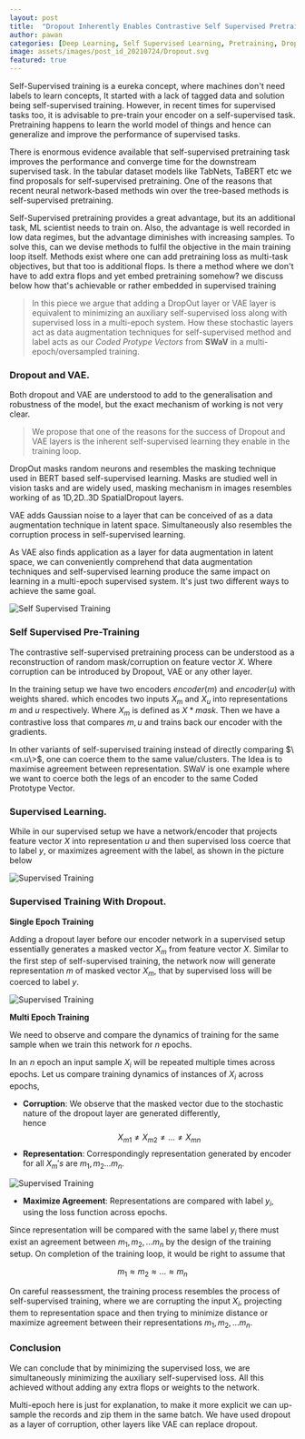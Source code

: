 ```yaml
---  
layout: post  
title:  "Dropout Inherently Enables Contrastive Self Supervised Pretraining"  
author: pawan  
categories: [Deep Learning, Self Supervised Learning, Pretraining, Dropout, VAE ]  
image: assets/images/post_id_20210724/Dropout.svg  
featured: true  
---  
```


Self-Supervised training is a eureka concept, where machines don't need labels to learn concepts, It started with a lack of tagged data and solution being self-supervised training. However, in recent times for supervised tasks too, it is advisable to pre-train your encoder on a self-supervised task. Pretraining happens to learn the world model of things and hence can generalize and improve the performance of supervised tasks.  
  
There is enormous evidence available that self-supervised pretraining task improves the performance and converge time for the downstream supervised task. In the tabular dataset models like TabNets, TaBERT etc we find proposals for self-supervised pretraining. One of the reasons that recent neural network-based methods win over the tree-based methods is self-supervised pretraining.  
  
Self-Supervised pretraining provides a great advantage, but its an additional task, ML scientist needs to train on. Also, the advantage is well recorded in low data regimes, but the advantage diminishes with increasing samples. To solve this, can we devise methods to fulfil the objective in the main training loop itself. Methods exist where one can add pretraining loss as multi-task objectives, but that too is additional flops. Is there a method where we don't have to add extra flops and yet embed pretraining somehow? we discuss below how that's achievable or rather embedded in supervised training
  
> In this piece we argue that adding a DropOut layer or VAE layer is equivalent to minimizing an auxiliary self-supervised loss along with supervised loss in a multi-epoch system. How these stochastic layers act as data augmentation techniques for self-supervised method and label acts as our $Coded\ Protype\ Vectors$ from **SWaV** in a multi-epoch/oversampled training.  
  
### Dropout and VAE.  
Both dropout and VAE are understood to add to the generalisation and robustness of the model, but the exact mechanism of working is not very clear.   
> We propose that one of the reasons for the success of Dropout and VAE layers is the inherent self-supervised learning they enable in the training loop.  
  
DropOut masks random neurons and resembles the masking technique used in BERT based self-supervised learning.  Masks are studied well in vision tasks and are widely used, masking mechanism in images resembles working of as 1D,2D..3D SpatialDropout layers.  
  
VAE adds Gaussian noise to a layer that can be conceived of as a data augmentation technique in latent space. Simultaneously also resembles the corruption process in self-supervised learning.   
  
As VAE also finds application as a layer for data augmentation in latent space, we can conveniently comprehend that data augmentation techniques and self-supervised learning produce the same impact on learning in a multi-epoch supervised system. It's just two different ways to achieve the same goal.   
  
![Self Supervised Training]({{site.baseurl}}/assets/images/post_id_20210724/SelfSupervised.svg)  
  
### Self Supervised Pre-Training  
The contrastive self-supervised pretraining process can be understood as a reconstruction of random mask/corruption on feature vector $X$. Where corruption can be introduced by Dropout, VAE or any other layer.  
  
In the training setup we have two encoders $encoder(m)$ and $encoder(u)$ with weights shared. which encodes two inputs $X_m$ and $X_u$ into representations $m$ and $u$ respectively. Where $X_m$ is defined as $X * mask$. Then we have a contrastive loss that compares $m,u$ and trains back our encoder with the gradients.   
  
In other variants of self-supervised training instead of directly comparing $\<m.u\>$, one can coerce them to the same value/clusters. The Idea is to maximise agreement between representation. SWaV is one example where we want to coerce both the legs of an encoder to the same Coded Prototype Vector.  
  
### Supervised Learning.  
While in our supervised setup we have a network/encoder that projects feature vector $X$ into representation $u$ and then supervised loss coerce that to label $y$, or maximizes agreement with the label, as shown in the picture below  
  
![Supervised Training]({{site.baseurl}}/assets/images/post_id_20210724/Supervised.svg)  
  
### Supervised Training With Dropout.  
**Single Epoch Training**  
  
Adding a dropout layer before our encoder network in a supervised setup essentially generates a masked vector $X_m$ from feature vector $X$. Similar to the first step of self-supervised training, the network now will generate representation $m$ of masked vector $X_m$, that by supervised loss will be coerced to label $y$.  
  
![Supervised Training]({{site.baseurl}}/assets/images/post_id_20210724/DropoutSupervised.svg)  
  
**Multi Epoch Training**  
  
We need to observe and compare the dynamics of training for the same sample when we train this network for $n$ epochs.   
  
In an $n$ epoch an input sample $X_i$ will be repeated multiple times across epochs. Let us compare training dynamics of instances of $X_i$ across epochs,  
  
- **Corruption**: We observe that the masked vector due to the stochastic nature of the dropout layer are generated differently,   
hence $$X_{m1} \ne X_{m2} \ne ... \ne X_{mn}$$  
- **Representation**: Correspondingly representation generated by encoder for all $X_m's$ are $m_1, m_2 ... m_n$.    
  
![Supervised Training]({{site.baseurl}}/assets/images/post_id_20210724/Dropout.svg)  

- **Maximize Agreement**: Representations are compared with label $y_i$, using the loss function across epochs.
  
Since representation will be compared with the same label $y_i$ there must exist an agreement between $m_1, m_2, ... m_n$ by the design of the training setup. On completion of the training loop, it would be right to assume that  
  
$$m_1 \approx m_2 \approx ... \approx m_n$$  
  
On careful reassessment, the training process resembles the process of self-supervised training, where we are corrupting the input $X_i$, projecting them to representation space and then trying to minimize distance or maximize agreement between their representations $m_1, m_2, ... m_n$.  

### Conclusion  
We can conclude that by minimizing the supervised loss, we are simultaneously minimizing the auxiliary self-supervised loss.
All this achieved without adding any extra flops or weights to the network. 

Multi-epoch here is just for explanation, to make it more explicit we can up-sample the records and zip them in the same batch. We have used dropout as a layer of corruption, other layers like VAE can replace dropout.